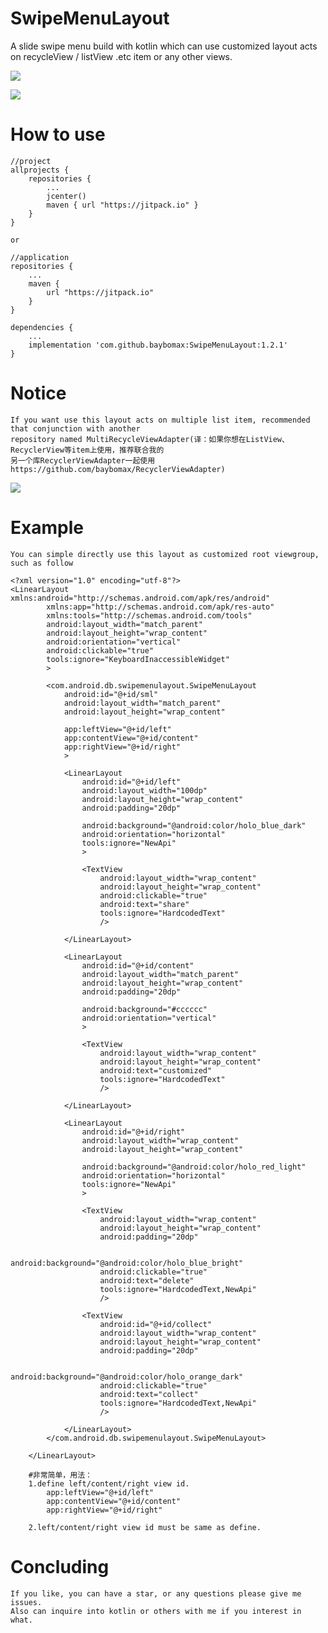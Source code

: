 # SwipeMenuLayout
A slide swipe menu build with kotlin which can use customized layout acts on recycleView / listView .etc item or any other views.

[![](https://www.jitpack.io/v/baybomax/SwipeMenuLayout.svg)](https://www.jitpack.io/#baybomax/SwipeMenuLayout)

![](https://github.com/baybomax/SwipeMenuLayout/blob/master/app/src/main/res/raw/sml_case.gif)

# How to use

	//project
	allprojects {
		repositories {
			...
			jcenter()
			maven { url "https://jitpack.io" }
		}
	}

	or
	
	//application
	repositories {
    	...
    	maven {
			url "https://jitpack.io"
    	}
	}

	dependencies {
    	...
    	implementation 'com.github.baybomax:SwipeMenuLayout:1.2.1'
	}

# Notice

	If you want use this layout acts on multiple list item, recommended that conjunction with another 
	repository named MultiRecycleViewAdapter(译：如果你想在ListView、RecyclerView等item上使用，推荐联合我的
	另一个库RecyclerViewAdapter一起使用https://github.com/baybomax/RecyclerViewAdapter)
[![](https://www.jitpack.io/v/baybomax/RecyclerViewAdapter.svg)](https://www.jitpack.io/#baybomax/RecyclerViewAdapter)

# Example

	You can simple directly use this layout as customized root viewgroup, such as follow
	
	<?xml version="1.0" encoding="utf-8"?>
	<LinearLayout xmlns:android="http://schemas.android.com/apk/res/android"
    		xmlns:app="http://schemas.android.com/apk/res-auto"
    		xmlns:tools="http://schemas.android.com/tools"
    		android:layout_width="match_parent"
    		android:layout_height="wrap_content"
    		android:orientation="vertical"
    		android:clickable="true"
    		tools:ignore="KeyboardInaccessibleWidget"
    		>

    		<com.android.db.swipemenulayout.SwipeMenuLayout
        		android:id="@+id/sml"
        		android:layout_width="match_parent"
        		android:layout_height="wrap_content"
				
				app:leftView="@+id/left"
				app:contentView="@+id/content"
				app:rightView="@+id/right"
       			>

        		<LinearLayout
            		android:id="@+id/left"
            		android:layout_width="100dp"
            		android:layout_height="wrap_content"
            		android:padding="20dp"

            		android:background="@android:color/holo_blue_dark"
            		android:orientation="horizontal"
            		tools:ignore="NewApi"
            		>

					<TextView
                		android:layout_width="wrap_content"
                		android:layout_height="wrap_content"
                		android:clickable="true"
                		android:text="share"
                		tools:ignore="HardcodedText"
                		/>

        		</LinearLayout>

        		<LinearLayout
            		android:id="@+id/content"
            		android:layout_width="match_parent"
            		android:layout_height="wrap_content"
            		android:padding="20dp"

            		android:background="#cccccc"
            		android:orientation="vertical"
            		>

            		<TextView
                		android:layout_width="wrap_content"
                		android:layout_height="wrap_content"
                		android:text="customized"
                		tools:ignore="HardcodedText"
                		/>

        		</LinearLayout>

        		<LinearLayout
            		android:id="@+id/right"
            		android:layout_width="wrap_content"
            		android:layout_height="wrap_content"

            		android:background="@android:color/holo_red_light"
            		android:orientation="horizontal"
            		tools:ignore="NewApi"
            		>

            		<TextView
                		android:layout_width="wrap_content"
                		android:layout_height="wrap_content"
                		android:padding="20dp"

                		android:background="@android:color/holo_blue_bright"
                		android:clickable="true"
                		android:text="delete"
                		tools:ignore="HardcodedText,NewApi"
                		/>

            		<TextView
                		android:id="@+id/collect"
                		android:layout_width="wrap_content"
                		android:layout_height="wrap_content"
                		android:padding="20dp"

                		android:background="@android:color/holo_orange_dark"
                		android:clickable="true"
                		android:text="collect"
                		tools:ignore="HardcodedText,NewApi"
                		/>

        		</LinearLayout>
    		</com.android.db.swipemenulayout.SwipeMenuLayout>

		</LinearLayout>
		
		#非常简单，用法：
		1.define left/content/right view id.
			app:leftView="@+id/left"
			app:contentView="@+id/content"
			app:rightView="@+id/right"
			
		2.left/content/right view id must be same as define.

# Concluding

	If you like, you can have a star, or any questions please give me issues.
	Also can inquire into kotlin or others with me if you interest in what.
